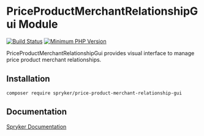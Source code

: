 # PriceProductMerchantRelationshipGui Module
[![Build Status](https://travis-ci.org/spryker/price-product-merchant-relationship-gui.svg)](https://travis-ci.org/spryker/price-product-merchant-relationship-gui)
[![Minimum PHP Version](https://img.shields.io/badge/php-%3E%3D%207.2-8892BF.svg)](https://php.net/)

PriceProductMerchantRelationshipGui provides visual interface to manage price product merchant relationships.

## Installation

```
composer require spryker/price-product-merchant-relationship-gui
```

## Documentation

[Spryker Documentation](https://academy.spryker.com/developing_with_spryker/module_guide/modules.html)
